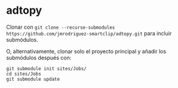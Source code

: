 # adtopy

Clonar con `git clone --recurse-submodules https://github.com/jmrodriguez-smartclip/adtopy.git` para incluir submódulos.

O, alternativamente, clonar solo el proyecto principal y añadir los submódulos después con:

```
git submodule init sites/Jobs/
cd sites/Jobs
git submodule update
```
